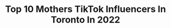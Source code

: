 ---
title: Top 10 Mothers TikTok Influencers In Toronto In 2022
description: >-
  Find top mothers TikTok influencers in Toronto in 2022. Most popular hashtags: #fyp #foryou #duet #toronto.
platform: TikTok
hits: 5
text_top: Identify the top-rated TikTok accounts on inBeat.
text_bottom: inBeat has 5 TikTok influencers like this in Toronto, Canada for you to work with.
profiles:
  - username: "kevofinn"
    fullname: >-
      kevofinn
    bio: >-
      YouTube: Kevin Finn Comedy INSTA: @kevofinn Follow @alymana From Toronto Canada
    location: "Canada"
    followers: 71200
    engagement: 1123
    commentsToLikes: 0.020300
    id: ck94jwoz2su2x0j785yhdozh2
    verified: false
    hashtags: "#sketch, #biged, #driving, #foryou"
  - username: "fizzazu"
    fullname: >-
      Fizzazu
    bio: >-
      📍Toronto | 🇨🇦🇵🇰
    location: "Canada"
    followers: 3568
    engagement: 620
    commentsToLikes: 0.015871
    id: ckcjmnlcmf0jc0j23sif442bd
    verified: false
    hashtags: "#art, #funny, #foryoup, #toronto"
  - username: "desi_canadians"
    fullname: >-
      desi_canadians
    bio: >-
      Insta : iamlochabia ❤️ Snap : desi.canadians 👻 हरियाणवी 🔥🇨🇦
    location: "Canada"
    followers: 75045
    engagement: 1033
    commentsToLikes: 0.018010
    id: ck7zo58pohx2a0j780pujyefl
    verified: false
    hashtags: "#yearbook2020, #promplaylist, #brampton, #tiktok"
  - username: "veerjifish"
    fullname: >-
      Veerji Fish
    bio: >-
      Veerji fish n grill , located at Clearbrook Road, Abbotsford, Canada 🇨🇦
    location: "Canada"
    followers: 12100
    engagement: 304
    commentsToLikes: 0.010017
    id: ck92uz8dpodqq0j78vf428f0o
    verified: false
    hashtags: "#franchise, #missionbc, #resraurant, #fishpakora"
  - username: "minjiminjimominji"
    fullname: >-
      minjinny.kang
    bio: >-
      CEO of tiny mic I’m 19 and 🇰🇷 Toronto! ⬇️Links below for my other stuff
    location: "Canada"
    followers: 451100
    engagement: 3351
    commentsToLikes: 0.019508
    id: ckbf6rp8wwhp50j23dfyfqibh
    verified: false
    hashtags: "#foryou, #summerisover, #greenscreen, #funfacts"
  - username: "barefootsue"
    fullname: >-
      Barefoot Sue
    bio: >-
      Serving humanity inspiring others to remember Mother Nature🍁 Love ice baths❄️
    location: "Canada"
    followers: 183400
    engagement: 2010
    commentsToLikes: 0.036593
    id: cka0p26lt6fbj0i78074e5ntm
    verified: false
    hashtags: "#soletosoul, #isolation, #biohack, #mothernature"
  - username: "make.a.mess_art.studio"
    fullname: >-
      Nahthanha🎨😁
    bio: >-
      Artist 👩🏼‍🎨 Business owner Mother of 3kids 2dogs 2cats
    location: "Canada"
    followers: 108600
    engagement: 2937
    commentsToLikes: 0.045050
    id: ckavnnig9y1830j23y71u5ksq
    verified: false
    hashtags: "#makeamess, #fyp, #artist, #dayinthelifeofanentrepreneur"
  - username: "ryanne_alecia"
    fullname: >-
      Ryanne Alecia
    bio: >-
      I’m a mom of sassy girls that enjoys sharing my chaotic motherhood journey 💜
    location: "Canada"
    followers: 43300
    engagement: 1364
    commentsToLikes: 0.117147
    id: ckacstz8ebruj0i78aux71k0s
    verified: false
    hashtags: "#girlmommax3, #ryanne, #sassymomofsassygirls, #momcontent"
  - username: "truckingmomma"
    fullname: >-
      Melissa Galvin
    bio: >-
      ®️🔞🇨🇦 wife, mother N’ longhaul trucker #tmcrazytrain #TMCrazyTrain
    location: "Canada"
    followers: 14700
    engagement: 1156
    commentsToLikes: 0.109863
    id: ckamuye141alt0i784eocxkxl
    verified: false
    hashtags: "#canadiantrucker, #family, #truckerfamily, #tmcrazytrain"
  - username: "sherisseds"
    fullname: >-
      Mr. Smith's Wife
    bio: >-
      Daughter, sister, wife, mother to 3, grandmother to 2. #over50 God first.
    location: "Canada"
    followers: 8249
    engagement: 1149
    commentsToLikes: 0.139855
    id: ckbqpaxooa55h0j23nih7qwiv
    verified: false
    hashtags: "#duet, #interiordesign, #fallfashion, #genx"
---